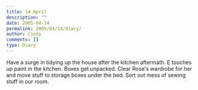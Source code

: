 ```yaml
---
title: 14 April
description: ""
date: 2005-04-14
permalink: 2005/04/14/diary/
author: Cindy
comments: []
type: Diary
---
```


Have a surge in tidying up the house after the kitchen aftermath. E touches up paint in the kitchen. Boxes get unpacked. Clear Rose's wardrobe for her and move stuff to storage boxes under the bed. Sort out mess of sewing stuff in our room.
